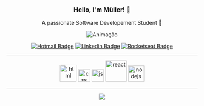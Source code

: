 <h3 align="center">Hello, I'm Müller! 🤙</h3>
<p align="center">A passionate  Software Developement Student 🚀</p>


<p align="center">
<img src="https://www.anstack.com/static/pod/2017-01-13-programmer-reality.gif" alt="Animação"/>
</p>

<div align="center">

[![Hotmail Badge](https://img.shields.io/static/v1?label=&message=mulleresposito@hotmail.com&color=blue&logo=Microsoft-Outlook&link=mailto:mulleresposito@hotmail.com)](mailto:mulleresposito@hotmail.com)
[![Linkedin Badge](https://img.shields.io/badge/-mulleresposito-blue?style=flat-square&logo=Linkedin&logoColor=white&link=https://www.linkedin.com/in/mulleresposito/)](https://www.linkedin.com/in/mulleresposito/)
[![Rocketseat Badge](https://img.shields.io/badge/-rocketseat-000?style=flat-square&logo=&logoColor=white&link=https://app.rocketseat.com.br/me/mulleresposito)](https://app.rocketseat.com.br/me/mulleresposito)


</div>

----
<div align="center">
<img  width="44" src="https://firebasestorage.googleapis.com/v0/b/resume-7d906.appspot.com/o/200px-HTML5_logo_and_wordmark.svg.png?alt=media&token=5b5b847e-0215-4208-b881-3e197461bcf6" alt="html"/>
<img  width="32" src="https://firebasestorage.googleapis.com/v0/b/resume-7d906.appspot.com/o/1200px-CSS.3.svg.png?alt=media&token=56014168-0a14-4486-8914-c1a09fb31a20" alt="css"/>
<img  width="32" src="https://firebasestorage.googleapis.com/v0/b/resume-7d906.appspot.com/o/javascript-logo-E967E87D74-seeklogo.com.png?alt=media&token=81e846f0-6ab1-4731-96e8-f82d7a7964cb" alt="js"/>
<img  width="56" src="https://firebasestorage.googleapis.com/v0/b/resume-7d906.appspot.com/o/640px-React-icon.svg.png?alt=media&token=623e2596-ac88-4384-8e89-0858eb0c8d1a" alt="react"/>
<img  width="42" src="https://firebasestorage.googleapis.com/v0/b/resume-7d906.appspot.com/o/nodejs-image.png?alt=media&token=9395f363-968a-4627-b675-1166408b5bf2" alt="nodejs"/>
</div>

----

<p align="center">
<a href="https://firebasestorage.googleapis.com/v0/b/resume-7d906.appspot.com/o/Curriculo%20em%20ingles%20sem%20telefone.pdf?alt=media&token=9ccf0c71-7829-4c45-acba-ea4af96acfcc" target="_blank">
<img src="https://img.shields.io/badge/📥-RESUME-purple"/>
</a>
</p>
